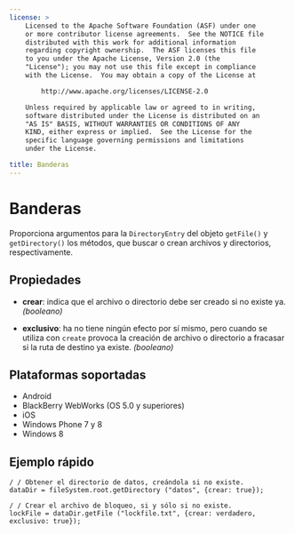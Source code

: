 ```yaml
---
license: >
    Licensed to the Apache Software Foundation (ASF) under one
    or more contributor license agreements.  See the NOTICE file
    distributed with this work for additional information
    regarding copyright ownership.  The ASF licenses this file
    to you under the Apache License, Version 2.0 (the
    "License"); you may not use this file except in compliance
    with the License.  You may obtain a copy of the License at

        http://www.apache.org/licenses/LICENSE-2.0

    Unless required by applicable law or agreed to in writing,
    software distributed under the License is distributed on an
    "AS IS" BASIS, WITHOUT WARRANTIES OR CONDITIONS OF ANY
    KIND, either express or implied.  See the License for the
    specific language governing permissions and limitations
    under the License.

title: Banderas
---
```


# Banderas

Proporciona argumentos para la `DirectoryEntry` del objeto `getFile()` y `getDirectory()` los métodos, que buscar o crean archivos y directorios, respectivamente.

## Propiedades

*   **crear**: indica que el archivo o directorio debe ser creado si no existe ya. *(booleano)*

*   **exclusivo**: ha no tiene ningún efecto por sí mismo, pero cuando se utiliza con `create` provoca la creación de archivo o directorio a fracasar si la ruta de destino ya existe. *(booleano)*

## Plataformas soportadas

*   Android
*   BlackBerry WebWorks (OS 5.0 y superiores)
*   iOS
*   Windows Phone 7 y 8
*   Windows 8

## Ejemplo rápido

    / / Obtener el directorio de datos, creándola si no existe.
    dataDir = fileSystem.root.getDirectory ("datos", {crear: true});
    
    / / Crear el archivo de bloqueo, si y sólo si no existe.
    lockFile = dataDir.getFile ("lockfile.txt", {crear: verdadero, exclusivo: true});